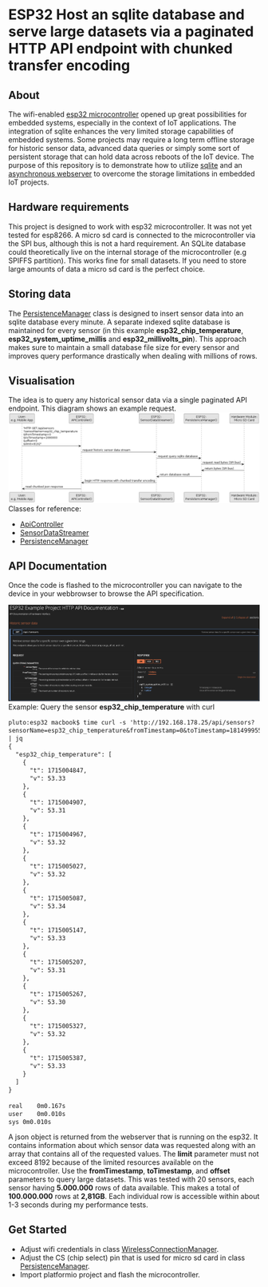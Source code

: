 # ESP32 Host an sqlite database and serve large datasets via a paginated HTTP API endpoint with chunked transfer encoding

## About
The wifi-enabled [esp32 microcontroller](https://www.espressif.com/en/products/modules/esp32) opened up great possibilities for embedded systems, especially in the context of IoT applications. The integration of sqlite enhances the very limited storage capabilities of embedded systems. Some projects may require a long term offline storage for historic sensor data, advanced data queries or simply some sort of persistent storage that can hold data across reboots of the IoT device. The purpose of this repository is to demonstrate how to utilize [sqlite](https://github.com/siara-cc/esp32_arduino_sqlite3_lib) and an [asynchronous webserver](https://github.com/me-no-dev/ESPAsyncWebServer) to overcome the storage limitations in embedded IoT projects.

## Hardware requirements
This project is designed to work with esp32 microcontroller. It was not yet tested for esp8266. A micro sd card is connected to the microcontroller via the SPI bus, although this is not a hard requirement.
An SQLite database could theoretically live on the internal storage of the microcontroller (e.g SPIFFS partition). This works fine for small datasets. If you need to store large amounts of data a micro sd card is the perfect choice.

## Storing data
The [PersistenceManager](esp32/src/PersistenceManager/PersistenceManager.cpp) class is designed to insert sensor data into an sqlite database every minute.
A separate indexed sqlite database is maintained for every sensor (in this example **esp32_chip_temperature**, **esp32_system_uptime_millis** and **esp32_millivolts_pin**).
This approach makes sure to maintain a small database file size for every sensor and improves query performance drastically when dealing with millions of rows. 

## Visualisation
The idea is to query any historical sensor data via a single paginated API endpoint. This diagram shows an example request.
![diagram](doc/diagram.png)
Classes for reference:
 - [ApiController](esp32/src/ApiController/ApiController.cpp)
 - [SensorDataStreamer](esp32/src/SensorDataStreamer/SensorDataStreamer.cpp)
 - [PersistenceManager](esp32/src/PersistenceManager/PersistenceManager.cpp)

## API Documentation
Once the code is flashed to the microcontroller you can navigate to the device in your webbrowser to browse the API specification.

![diagram](doc/api.png)
Example: Query the sensor **esp32_chip_temperature** with curl
```
pluto:esp32 macbook$ time curl -s 'http://192.168.178.25/api/sensors?sensorName=esp32_chip_temperature&fromTimestamp=0&toTimestamp=1814999551&offset=0&limit=10' | jq
{
  "esp32_chip_temperature": [
    {
      "t": 1715004847,
      "v": 53.33
    },
    {
      "t": 1715004907,
      "v": 53.31
    },
    {
      "t": 1715004967,
      "v": 53.32
    },
    {
      "t": 1715005027,
      "v": 53.32
    },
    {
      "t": 1715005087,
      "v": 53.34
    },
    {
      "t": 1715005147,
      "v": 53.33
    },
    {
      "t": 1715005207,
      "v": 53.31
    },
    {
      "t": 1715005267,
      "v": 53.30
    },
    {
      "t": 1715005327,
      "v": 53.32
    },
    {
      "t": 1715005387,
      "v": 53.33
    }
  ]
}

real	0m0.167s
user	0m0.010s
sys	0m0.010s
```
A json object is returned from the webserver that is running on the esp32. It contains information about which sensor data was requested along with an array that contains all of the requested values.
The **limit** parameter must not exceed 8192 because of the limited resources available on the microcontroller. Use the **fromTimestamp**, **toTimestamp**, and **offset** parameters to query large datasets.
This was tested with 20 sensors, each sensor having **5.000.000** rows of data available. This makes a total of **100.000.000** rows at **2,81GB**. Each individual row is accessible within about 1-3 seconds during my performance tests.

## Get Started
 - Adjust wifi credentials in class [WirelessConnectionManager](esp32/src/WirelessConnectionManager/WirelessConnectionManager.cpp).
 - Adjust the CS (chip select) pin that is used for micro sd card in class [PersistenceManager](esp32/src/PersistenceManager/PersistenceManager.cpp).
 - Import platformio project and flash the microcontroller.
